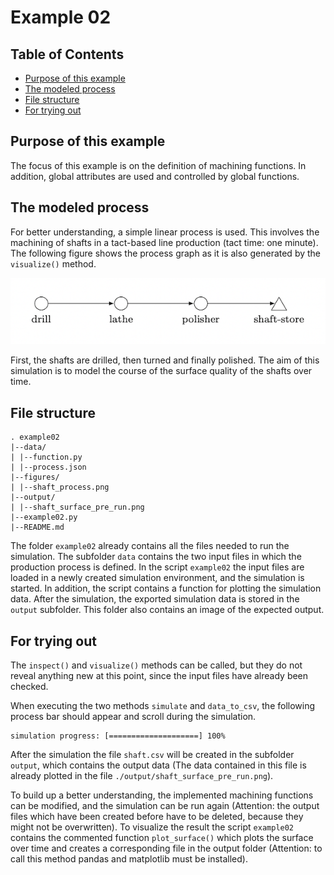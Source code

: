 # Example 02

## Table of Contents 

* [Purpose of this example](#purpose)
* [The modeled process](#process)
* [File structure](#file_structure)
* [For trying out](#try_out)

## <a id="purpose"></a>Purpose of this example

The focus of this example is on the definition of machining functions. In addition, global attributes are used and 
controlled by global functions.  
  
## <a id="process"></a>The modeled process

For better understanding, a simple linear process is used. This involves the machining of shafts in a tact-based line 
production (tact time: one minute). The following figure shows the process graph as it is also generated by the 
``visualize()`` method. 

![shaft process](./figures/shaft_process.png "Shaft process")

First, the shafts are drilled, then turned and finally polished. The aim of this simulation is to model the course of 
the surface quality of the shafts over time. 

## <a id="file_structure"></a>File structure

```
. example02 
|--data/
| |--function.py
| |--process.json
|--figures/
| |--shaft_process.png
|--output/
| |--shaft_surface_pre_run.png
|--example02.py
|--README.md
```

The folder ``example02`` already contains all the files needed to run the simulation. The subfolder ``data`` contains 
the two input files in which the production process is defined. In the script ``example02`` the input files are loaded 
in a newly created simulation environment, and the simulation is started. In addition, the script contains a function 
for plotting the simulation data. After the simulation, the exported simulation data is stored in the ``output`` 
subfolder. This folder also contains an image of the expected output. 

## <a id="try_out"></a>For trying out

The ``inspect()`` and ``visualize()`` methods can be called, but they do not reveal anything new at this point, since 
the input files have already been checked. 

When executing the two methods ``simulate`` and ``data_to_csv``, the following process bar should appear and scroll 
during the simulation. 

```
simulation progress: [====================] 100%
```

After the simulation the file ``shaft.csv`` will be created in the subfolder ``output``, which contains the output 
data (The data contained in this file is already plotted in the file ``./output/shaft_surface_pre_run.png``). 

To build up a better understanding, the implemented machining functions can be modified, and the simulation can be run 
again (Attention: the output files which have been created before have to be deleted, because they might not be 
overwritten). To visualize the result the script ``example02`` contains the commented function ``plot_surface()`` which 
plots the surface over time and creates a corresponding file in the output folder (Attention: to call this method pandas 
and matplotlib must be installed). 
